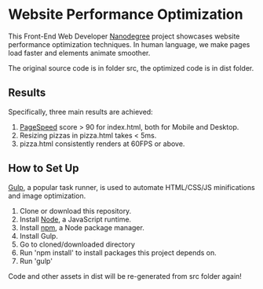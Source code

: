 Website Performance Optimization
===============================

This Front-End Web Developer [Nanodegree](https://www.udacity.com/course/front-end-web-developer-nanodegree--nd001) project showcases website performance optimization techniques. In human language, we make pages load faster and elements animate smoother.

The original source code is in folder src, the optimized code is in dist folder.

## Results

Specifically, three main results are achieved:

1. [PageSpeed](https://developers.google.com/speed/pagespeed/insights/) score > 90 for index.html, both for Mobile and Desktop.
2. Resizing pizzas in pizza.html takes < 5ms.
3. pizza.html consistently renders at 60FPS or above.

## How to Set Up
[Gulp](http://gulpjs.com/), a popular task runner, is used to automate HTML/CSS/JS minifications and image optimization.

1. Clone or download this repository.
2. Install [Node](https://nodejs.org), a JavaScript runtime.
3. Install [npm](https://www.npmjs.com/), a Node package manager.
4. Install Gulp.
5. Go to cloned/downloaded directory
6. Run 'npm install' to install packages this project depends on.
7. Run 'gulp'

Code and other assets in dist will be re-generated from src folder again!